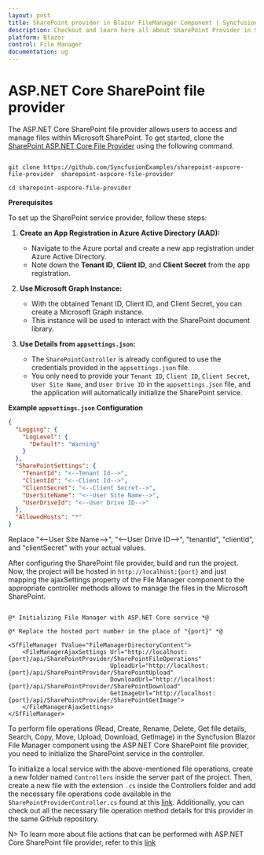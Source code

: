 ```yaml
---
layout: post
title: SharePoint provider in Blazor FileManager Component | Syncfusion
description: Checkout and learn here all about SharePoint Provider in Syncfusion Blazor FileManager component and more.
platform: Blazor
control: File Manager
documentation: ug
---
```


# ASP.NET Core SharePoint file provider

The ASP.NET Core SharePoint file provider allows users to access and manage files within Microsoft SharePoint. To get started, clone the [SharePoint ASP.NET Core File Provider](https://github.com/SyncfusionExamples/sharepoint-aspcore-file-provider) using the following command.


```

git clone https://github.com/SyncfusionExamples/sharepoint-aspcore-file-provider  sharepoint-aspcore-file-provider

cd sharepoint-aspcore-file-provider

```

**Prerequisites**

To set up the SharePoint service provider, follow these steps:

1. **Create an App Registration in Azure Active Directory (AAD):** 
   - Navigate to the Azure portal and create a new app registration under Azure Active Directory.
   - Note down the **Tenant ID**, **Client ID**, and **Client Secret** from the app registration.

2. **Use Microsoft Graph Instance:** 
   - With the obtained Tenant ID, Client ID, and Client Secret, you can create a Microsoft Graph instance.
   - This instance will be used to interact with the SharePoint document library.

3. **Use Details from `appsettings.json`:**
   - The `SharePointController` is already configured to use the credentials provided in the `appsettings.json` file.
   - You only need to provide your `Tenant ID`, `Client ID`, `Client Secret`, `User Site Name`, and `User Drive ID` in the `appsettings.json` file, and the application will automatically initialize the SharePoint service.

**Example `appsettings.json` Configuration**

```json
{
  "Logging": {
    "LogLevel": {
      "Default": "Warning"
    }
  },
  "SharePointSettings": {
    "TenantId": "<--Tenant Id-->",
    "ClientId": "<--Client Id-->",
    "ClientSecret": "<--Client Secret-->",
    "UserSiteName": "<--User Site Name-->",
    "UserDriveId": "<--User Drive ID-->"
  },
  "AllowedHosts": "*"
}
```

Replace "<--User Site Name-->", "<--User Drive ID-->", "tenantId", "clientId", and "clientSecret" with your actual values.

After configuring the SharePoint file provider, build and run the project. Now, the project will be hosted in `http://localhost:{port}` and just mapping the ajaxSettings property of the File Manager component to the appropriate controller methods allows to manage the files in the Microsoft SharePoint.

```cshtml

@* Initializing File Manager with ASP.NET Core service *@

@* Replace the hosted port number in the place of "{port}" *@

<SfFileManager TValue="FileManagerDirectoryContent">
    <FileManagerAjaxSettings Url="http://localhost:{port}/api/SharePointProvider/SharePointFileOperations"
                             UploadUrl="http://localhost:{port}/api/SharePointProvider/SharePointUpload"
                             DownloadUrl="http://localhost:{port}/api/SharePointProvider/SharePointDownload"
                             GetImageUrl="http://localhost:{port}/api/SharePointProvider/SharePointGetImage">
    </FileManagerAjaxSettings>
</SfFileManager>

```

To perform file operations (Read, Create, Rename, Delete, Get file details, Search, Copy, Move, Upload, Download, GetImage) in the Syncfusion Blazor File Manager component using the ASP.NET Core SharePoint file provider, you need to initialize the SharePoint service in the controller.

To initialize a local service with the above-mentioned file operations, create a new folder named `Controllers` inside the server part of the project. Then, create a new file with the extension `.cs` inside the Controllers folder and add the necessary file operations code available in the `SharePointProviderController.cs` found at this [link](https://github.com/SyncfusionExamples/sharepoint-aspcore-file-provider/blob/master/Controllers/SharePointController.cs). Additionally, you can check out all the necessary file operation method details for this provider in the same GitHub repository.

N> To learn more about file actions that can be performed with ASP.NET Core SharePoint file provider, refer to this [link](https://github.com/SyncfusionExamples/sharepoint-aspcore-file-provider#key-features)